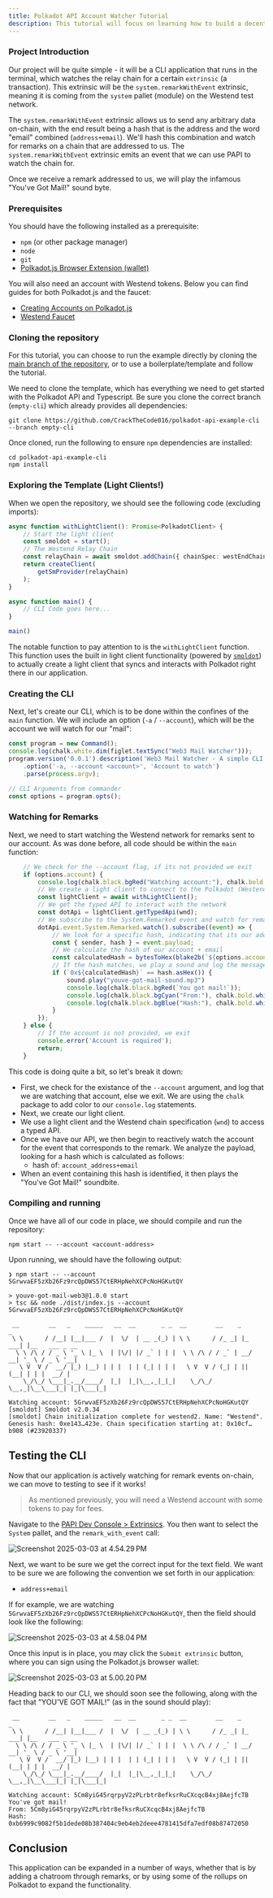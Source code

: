 ```yaml
---
title: Polkadot API Account Watcher Tutorial
description: This tutorial will focus on learning how to build a decentralized command line application using the Polkadot API.
---
```


### Project Introduction

Our project will be quite simple - it will be a CLI application that runs in the terminal, which watches the relay chain for a certain `extrinsic` (a transaction). This extrinsic will be the `system.remarkWithEvent` extrinsic, meaning it is coming from the `system` pallet (module) on the Westend test network.

The `system.remarkWithEvent` extrinsic allows us to send any arbitrary data on-chain, with the end result being a hash that is the address and the word "email" combined (`address+email`). We'll hash this combination and watch for remarks on a chain that are addressed to us. The `system.remarkWithEvent` extrinsic emits an event that we can use PAPI to watch the chain for.

Once we receive a remark addressed to us, we will play the infamous "You've Got Mail!" sound byte.

### Prerequisites

You should have the following installed as a prerequisite:

- `npm` (or other package manager)
- `node`
- `git`
- [Polkadot.js Browser Extension (wallet)](https://polkadot.js.org/extension/)

You will also need an account with Westend tokens. Below you can find guides for both Polkadot.js and the faucet:

- [Creating Accounts on Polkadot.js](https://www.youtube.com/watch?v=DNU0p5G0Gqc)
- [Westend Faucet](https://faucet.polkadot.io/westend)

### Cloning the repository

For this tutorial, you can choose to run the example directly by cloning the [main branch of the repository](https://github.com/CrackTheCode016/polkadot-api-example-cli/tree/main), or to use a boilerplate/template and follow the tutorial. 

We need to clone the template, which has everything we need to get started with the Polkadot API and Typescript. Be sure you clone the correct branch (`empty-cli`) which already provides all dependencies:

```shell
git clone https://github.com/CrackTheCode016/polkadot-api-example-cli --branch empty-cli
```

Once cloned, run the following to ensure `npm` dependencies are installed: 

```shell
cd polkadot-api-example-cli
npm install
```

### Exploring the Template (Light Clients!)

When we open the repository, we should see the following code (excluding imports): 

```typescript
async function withLightClient(): Promise<PolkadotClient> {
    // Start the light client
    const smoldot = start();
    // The Westend Relay Chain
    const relayChain = await smoldot.addChain({ chainSpec: westEndChainSpec })
    return createClient(
        getSmProvider(relayChain)
    );
}

async function main() {
    // CLI Code goes here...
}

main()
```

The notable function to pay attention to is the `withLightClient` function. This function uses the built in light client functionality (powered by [`smoldot`](https://github.com/smol-dot/smoldot)) to actually create a light client that syncs and interacts with Polkadot right there in our application. 

### Creating the CLI

Next, let's create our CLI, which is to be done within the confines of the `main` function. We will include an option (`-a` / `--account`), which will be the account we will watch for our "mail":

```ts
const program = new Command();
console.log(chalk.white.dim(figlet.textSync("Web3 Mail Watcher")));
program.version('0.0.1').description('Web3 Mail Watcher - A simple CLI tool to watch for remarks on Polkadot network');
    .option('-a, --account <account>', 'Account to watch')
    .parse(process.argv);

// CLI Arguments from commander
const options = program.opts();
```

### Watching for Remarks

Next, we need to start watching the Westend network for remarks sent to our account. As was done before, all code should be within the `main` function: 

```typescript
    // We check for the --account flag, if its not provided we exit
    if (options.account) {
        console.log(chalk.black.bgRed("Watching account:"), chalk.bold.whiteBright(options.account));
        // We create a light client to connect to the Polkadot (Westend) network
        const lightClient = await withLightClient();
        // We get the typed API to interact with the network
        const dotApi = lightClient.getTypedApi(wnd);
        // We subscribe to the System.Remarked event and watch for remarks from our account
        dotApi.event.System.Remarked.watch().subscribe((event) => {
            // We look for a specific hash, indicating that its our address + an email
            const { sender, hash } = event.payload;
            // We calculate the hash of our account + email
            const calculatedHash = bytesToHex(blake2b(`${options.account}+email`, { dkLen: 32 }));
            // If the hash matches, we play a sound and log the message - You got mail!
            if (`0x${calculatedHash}` == hash.asHex()) {
                sound.play("youve-got-mail-sound.mp3")
                console.log(chalk.black.bgRed(`You got mail!`));
                console.log(chalk.black.bgCyan("From:"), chalk.bold.whiteBright(sender.toString()));
                console.log(chalk.black.bgBlue("Hash:"), chalk.bold.whiteBright(hash.asHex()));
            }
        });
    } else {
        // If the account is not provided, we exit
        console.error('Account is required');
        return;
    }
```

This code is doing quite a bit, so let's break it down:

- First, we check for the existance of the `--account` argument, and log that we are watching that account, else we exit. We are using the `chalk` package to add color to our `console.log` statements.
- Next, we create our light client.
- We use a light client and the Westend chain specification (`wnd`) to access a typed API. 
- Once we have our API, we then begin to reactively watch the account for the event that corresponds to the remark. We analyze the payload, looking for a hash which is calculated as follows: 
    - hash of: `account_address+email`
- When an event containing this hash is identified, it then plays the "You've Got Mail!" soundbite.

### Compiling and running

Once we have all of our code in place, we should compile and run the repository:

```shell
npm start -- --account <account-address>
```

Upon running, we should have the following output: 

```shell
❯ npm start -- --account 5GrwvaEF5zXb26Fz9rcQpDWS57CtERHpNehXCPcNoHGKutQY

> youve-got-mail-web3@1.0.0 start
> tsc && node ./dist/index.js --account 5GrwvaEF5zXb26Fz9rcQpDWS57CtERHpNehXCPcNoHGKutQY

 __        __   _    _____   __  __       _ _  __        __    _       _
 \ \      / /__| |__|___ /  |  \/  | __ _(_) | \ \      / /_ _| |_ ___| |__   ___ _ __
  \ \ /\ / / _ \ '_ \ |_ \  | |\/| |/ _` | | |  \ \ /\ / / _` | __/ __| '_ \ / _ \ '__|
   \ V  V /  __/ |_) |__) | | |  | | (_| | | |   \ V  V / (_| | || (__| | | |  __/ |
    \_/\_/ \___|_.__/____/  |_|  |_|\__,_|_|_|    \_/\_/ \__,_|\__\___|_| |_|\___|_|

Watching account: 5GrwvaEF5zXb26Fz9rcQpDWS57CtERHpNehXCPcNoHGKutQY
[smoldot] Smoldot v2.0.34
[smoldot] Chain initialization complete for westend2. Name: "Westend". Genesis hash: 0xe143…423e. Chain specification starting at: 0x10cf…b908 (#23920337)
```

## Testing the CLI

Now that our application is actively watching for remark events on-chain, we can move to testing to see if it works! 

> As mentioned previously, you will need a Westend account with some tokens to pay for fees.

Navigate to the [PAPI Dev Console > Extrinsics](https://dev.papi.how/extrinsics#networkId=westend&endpoint=light-client). You then want to select the `System` pallet, and the `remark_with_event` call:

![Screenshot 2025-03-03 at 4.54.29 PM](https://hackmd.io/_uploads/S1sESjXjyl.png)

Next, we want to be sure we get the correct input for the text field. We want to be sure we are following the convention we set forth in our application: 

- `address+email`

If for example, we are watching `5GrwvaEF5zXb26Fz9rcQpDWS57CtERHpNehXCPcNoHGKutQY`, then the field should look like the following: 

![Screenshot 2025-03-03 at 4.58.04 PM](https://hackmd.io/_uploads/S1nx8omo1x.png)

Once this input is in place, you may click the `Submit extrinsic` button, where you can sign using the Polkadot.js browser wallet: 

![Screenshot 2025-03-03 at 5.00.20 PM](https://hackmd.io/_uploads/BkktUjQi1l.png)

Heading back to our CLI, we should soon see the following, along with the fact that "YOU'VE GOT MAIL!" (as in the sound should play): 

```
 __        __   _    _____   __  __       _ _  __        __    _       _
 \ \      / /__| |__|___ /  |  \/  | __ _(_) | \ \      / /_ _| |_ ___| |__   ___ _ __
  \ \ /\ / / _ \ '_ \ |_ \  | |\/| |/ _` | | |  \ \ /\ / / _` | __/ __| '_ \ / _ \ '__|
   \ V  V /  __/ |_) |__) | | |  | | (_| | | |   \ V  V / (_| | || (__| | | |  __/ |
    \_/\_/ \___|_.__/____/  |_|  |_|\__,_|_|_|    \_/\_/ \__,_|\__\___|_| |_|\___|_|

Watching account: 5Cm8yiG45rqrpyV2zPLrbtr8efksrRuCXcqcB4xj8AejfcTB
You've got mail!
From: 5Cm8yiG45rqrpyV2zPLrbtr8efksrRuCXcqcB4xj8AejfcTB
Hash: 0xb6999c9082f5b1dede08b387404c9eb4eb2deee4781415dfa7edf08b87472050
```

## Conclusion

This application can be expanded in a number of ways, whether that is by adding a chatroom through remarks, or by using some of the rollups on Polkadot to expand the functionality.